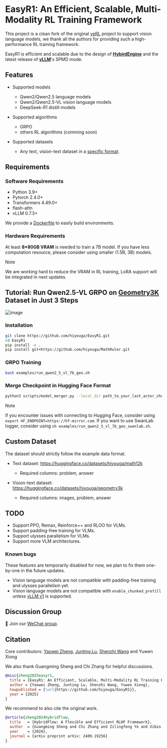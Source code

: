 # EasyR1: An Efficient, Scalable, Multi-Modality RL Training Framework

This project is a clean fork of the original [veRL](https://github.com/volcengine/verl) project to support vision language models, we thank all the authors for providing such a high-performance RL training framework.

EasyR1 is efficient and scalable due to the design of **[HybirdEngine](https://arxiv.org/abs/2409.19256)** and the latest release of **[vLLM](https://github.com/vllm-project/vllm)**'s SPMD mode.

## Features

- Supported models
  - Qwen2/Qwen2.5 language models
  - Qwen2/Qwen2.5-VL vision language models
  - DeepSeek-R1 distill models

- Supported algorithms
  - GRPO
  - others RL algorithms (comming soon)

- Supported datasets
  - Any text, vision-text dataset in a [specific format](#custom-dataset).

## Requirements

### Software Requirements

- Python 3.9+
- Pytorch 2.4.0+
- Transformers 4.49.0+
- flash-attn
- vLLM 0.7.3+

We provide a [Dockerfile](./Dockerfile) to easily build environments.

### Hardware Requirements

At least **8*80GB VRAM** is needed to train a 7B model. If you have less computation resource, please consider using smaller (1.5B, 3B) models.

> [!NOTE]
> We are working hard to reduce the VRAM in RL training, LoRA support will be integrated in next updates.

## Tutorial: Run Qwen2.5-VL GRPO on [Geometry3K](https://huggingface.co/datasets/hiyouga/geometry3k) Dataset in Just 3 Steps

![image](assets/qwen2_5_vl_7b_geo.png)

### Installation

```bash
git clone https://github.com/hiyouga/EasyR1.git
cd EasyR1
pip install -e .
pip install git+https://github.com/hiyouga/MathRuler.git
```

### GRPO Training

```bash
bash examples/run_qwen2_5_vl_7b_geo.sh
```

### Merge Checkpoint in Hugging Face Format

```bash
python3 scripts/model_merger.py --local_dir path_to_your_last_actor_checkpoint
```

> [!NOTE]
> If you encounter issues with connecting to Hugging Face, consider using `export HF_ENDPOINT=https://hf-mirror.com`.
> If you want to use SwanLab logger, consider using `sh examples/run_qwen2_5_vl_7b_geo_swanlab.sh`.

## Custom Dataset

The dataset should strictly follow the example data format.

- Text dataset: https://huggingface.co/datasets/hiyouga/math12k
    - Required columns: problem, answer

- Vision-text dataset: https://huggingface.co/datasets/hiyouga/geometry3k
    - Required columns: images, problem, answer

## TODO

- Support PPO, Remax, Reinforce++ and RLOO for VLMs.
- Support padding-free training for VLMs.
- Support ulysses parallelism for VLMs.
- Support more VLM architectures.

### Known bugs

These features are temporarily disabled for now, we plan to fix them one-by-one in the future updates.

- Vision language models are not compatible with padding-free training and ulysses parallelism yet.
- Vision language models are not compatible with `enable_chunked_prefill` unless [vLLM v1](https://blog.vllm.ai/2025/01/27/v1-alpha-release.html) is supported.

## Discussion Group

👋 Join our [WeChat group](assets/wechat.jpg).

## Citation

Core contributors: [Yaowei Zheng](https://github.com/hiyouga), [Junting Lu](https://github.com/AL-377), [Shenzhi Wang](https://github.com/Shenzhi-Wang) and Yuwen Xiong

We also thank Guangming Sheng and Chi Zhang for helpful discussions.

```bibtex
@misc{zheng2025easyr1,
  title = {EasyR1: An Efficient, Scalable, Multi-Modality RL Training Framework},
  author = {Yaowei Zheng, Junting Lu, Shenzhi Wang, Yuwen Xiong},
  howpublished = {\url{https://github.com/hiyouga/EasyR1}},
  year = {2025}
}
```

We recommend to also cite the original work.

```bibtex
@article{sheng2024hybridflow,
  title   = {HybridFlow: A Flexible and Efficient RLHF Framework},
  author  = {Guangming Sheng and Chi Zhang and Zilingfeng Ye and Xibin Wu and Wang Zhang and Ru Zhang and Yanghua Peng and Haibin Lin and Chuan Wu},
  year    = {2024},
  journal = {arXiv preprint arXiv: 2409.19256}
}
```
